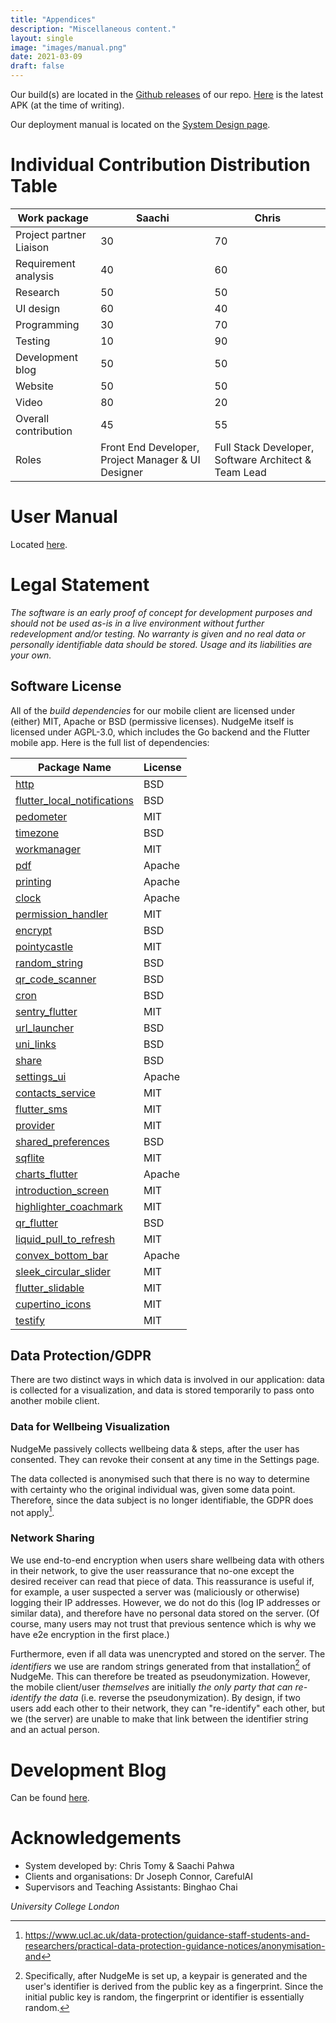 ```yaml
---
title: "Appendices"
description: "Miscellaneous content."
layout: single
image: "images/manual.png"
date: 2021-03-09
draft: false
---
```


Our build(s) are located in the [Github releases](https://github.com/UCLComputerScience/COMP0016_2020_21_Team26/releases)
of our repo. [Here](https://github.com/UCLComputerScience/COMP0016_2020_21_Team26/releases/download/v1.4.4/app-release.apk)
is the latest APK (at the time of writing). 

Our deployment manual is located on the [System Design page](http://students.cs.ucl.ac.uk/2020/group26/system-design/).

# Individual Contribution Distribution Table

| Work package             | Saachi                                             | Chris                                                  |
|--------------------------|----------------------------------------------------|--------------------------------------------------------|
| Project partner Liaison  | 30                                                 | 70                                                     |
| Requirement analysis     | 40                                                 | 60                                                     |
| Research                 | 50                                                 | 50                                                     |
| UI design                | 60                                                 | 40                                                     |
| Programming              | 30                                                 | 70                                                     |
| Testing                  | 10                                                 | 90                                                     |
| Development blog         | 50                                                 | 50                                                     |
| Website                  | 50                                                 | 50                                                     |
| Video                    | 80                                                 | 20                                                     |
| Overall contribution     | 45                                                 | 55                                                     |
| Roles                    | Front End Developer, Project Manager & UI Designer | Full Stack Developer, Software Architect & Team Lead   |

# User Manual

Located [here](https://uclcomputerscience.github.io/COMP0016_2020_21_Team26/pdfs/usermanual.pdf).

# Legal Statement

_The software is an early proof of concept for development purposes and should 
not be used as-is in a live environment without further redevelopment and/or 
testing. No warranty is given and no real data or personally identifiable data 
should be stored. Usage and its liabilities are your own._

## Software License

All of the *build dependencies* for our mobile client are licensed
under (either) MIT, Apache or BSD (permissive licenses).
NudgeMe itself is licensed under AGPL-3.0, which includes the Go backend
and the Flutter mobile app. Here is the full list of dependencies:

| Package Name                                                                        | License |
|-------------------------------------------------------------------------------------|---------|
| [http](https://pub.dev/packages/http)                                               | BSD     |
| [flutter_local_notifications](https://pub.dev/packages/flutter_local_notifications) | BSD     |
| [pedometer](https://pub.dev/packages/pedometer)                                     | MIT     |
| [timezone](https://pub.dev/packages/timezone)                                       | BSD     |
| [workmanager](https://pub.dev/packages/workmanager)                                 | MIT     |
| [pdf](https://pub.dev/packages/pdf)                                                 | Apache  |
| [printing](https://pub.dev/packages/printing)                                       | Apache  |
| [clock](https://pub.dev/packages/clock)                                             | Apache  |
| [permission_handler](https://pub.dev/packages/permission_handler)                   | MIT     |
| [encrypt](https://pub.dev/packages/encrypt)                                         | BSD     |
| [pointycastle](https://pub.dev/packages/pointycastle)                               | MIT     |
| [random_string](https://pub.dev/packages/random_string)                             | BSD     |
| [qr_code_scanner](https://pub.dev/packages/qr_code_scanner)                         | BSD     |
| [cron](https://pub.dev/packages/cron)                                               | BSD     |
| [sentry_flutter](https://pub.dev/packages/sentry_flutter)                           | MIT     |
| [url_launcher](https://pub.dev/packages/url_launcher)                               | BSD     |
| [uni_links](https://pub.dev/packages/uni_links)                                     | BSD     |
| [share](https://pub.dev/packages/share)                                             | BSD     |
| [settings_ui](https://pub.dev/packages/settings_ui)                                 | Apache  |
| [contacts_service](https://pub.dev/packages/contacts_service)                       | MIT     |
| [flutter_sms](https://pub.dev/packages/flutter_sms)                                 | MIT     |
| [provider](https://pub.dev/packages/provider)                                       | MIT     |
| [shared_preferences](https://pub.dev/packages/shared_preferences)                   | BSD     |
| [sqflite](https://pub.dev/packages/sqflite)                                         | MIT     |
| [charts_flutter](https://pub.dev/packages/charts_flutter)                           | Apache  |
| [introduction_screen](https://pub.dev/packages/introduction_screen)                 | MIT     |
| [highlighter_coachmark](https://pub.dev/packages/highlighter_coachmark)             | MIT     |
| [qr_flutter](https://pub.dev/packages/qr_flutter)                                   | BSD     |
| [liquid_pull_to_refresh](https://pub.dev/packages/liquid_pull_to_refresh)           | MIT     |
| [convex_bottom_bar](https://pub.dev/packages/convex_bottom_bar)                     | Apache  |
| [sleek_circular_slider](https://pub.dev/packages/sleek_circular_slider)             | MIT     |
| [flutter_slidable](https://pub.dev/packages/flutter_slidable)                       | MIT     |
| [cupertino_icons](https://pub.dev/packages/cupertino_icons)                         | MIT     |
| [testify](https://github.com/stretchr/testify)                                      | MIT     |

## Data Protection/GDPR

There are two distinct ways in which data is involved in our application:
data is collected for a visualization, and data is stored temporarily to pass
onto another mobile client.

### Data for Wellbeing Visualization

NudgeMe passively collects wellbeing data & steps, after the user has consented.
They can revoke their consent at any time in the Settings page.

The data collected is anonymised such that there is no way to determine with
certainty who the original individual was, given some data point.
Therefore, since the data subject is no longer identifiable, the GDPR
does not apply[^data].

[^data]: https://www.ucl.ac.uk/data-protection/guidance-staff-students-and-researchers/practical-data-protection-guidance-notices/anonymisation-and

### Network Sharing

We use end-to-end encryption when users share wellbeing data with others
in their network, to give the user reassurance that no-one except the desired
receiver can read that piece of data.
This reassurance is useful if, for example, a user suspected a server was 
(maliciously or otherwise) logging their IP addresses.
However, we do not do this (log IP addresses or similar data), and therefore have no 
personal data stored on the server. (Of course, many users may not trust that previous
sentence which is why we have e2e encryption in the first place.)

Furthermore, even if all data was unencrypted and stored on the server. The
*identifiers* we use are random strings generated from that installation[^fingerprint] of
NudgeMe. This can therefore be treated as pseudonymization.
However, the mobile client/user *themselves* are initially *the only party that can re-identify
the data* (i.e. reverse the pseudonymization). By design, if two users add each other
to their network, they can "re-identify" each other, but we (the server) are unable 
to make that link between the identifier string and an actual person.

[^fingerprint]: Specifically, after NudgeMe is set up, a keypair is generated
                and the user's identifier is derived from the public key
                as a fingerprint. Since the initial public key is random,
                the fingerprint or identifier is essentially random.

# Development Blog

Can be found [here](https://uclcomputerscience.github.io/COMP0016_2020_21_Team26/).

# Acknowledgements

- System developed by: Chris Tomy & Saachi Pahwa
- Clients and organisations: Dr Joseph Connor, CarefulAI
- Supervisors and Teaching Assistants: Binghao Chai

_University College London_
